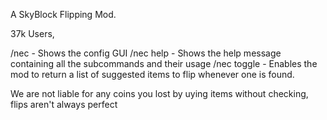 
A SkyBlock Flipping Mod.

37k Users,

/nec - Shows the config GUI
/nec help - Shows the help message containing all the subcommands and their usage
/nec toggle - Enables the mod to return a list of suggested items to flip whenever one is found.

We are not liable for any coins you lost by uying items without checking, flips aren't always perfect

